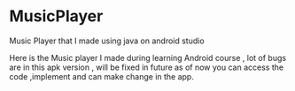 # MusicPlayer
Music Player that I made using java on android studio

Here is the Music player
I made during learning Android course ,
lot of bugs are  in this apk version ,
will be fixed in future as of now you can access the code ,implement and can make change in the app. 
